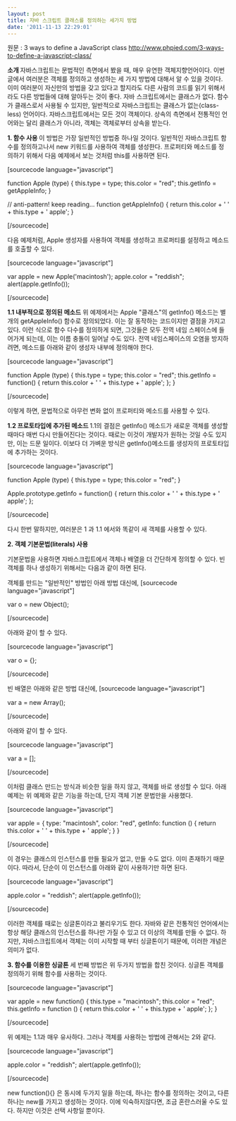 ```yaml
---
layout: post
title: 자바 스크립트 클래스를 정의하는 세가지 방법
date: '2011-11-13 22:29:01'
---
```


원문 : 3 ways to define a JavaScript class
<a href="http://www.phpied.com/3-ways-to-define-a-javascript-class/">http://www.phpied.com/3-ways-to-define-a-javascript-class/</a>

<strong>소개 </strong>
자바스크립트는 문법적인 측면에서 봤을 때, 매우 유연한 객체지향언어이다. 이번 글에서 여러분은 객체를 정의하고 생성하는 세 가지 방법에 대해서 알 수 있을 것이다. 이미 여러분이 자신만의 방법을 갖고 있다고 할지라도 다른 사람의 코드를 읽기 위해서라도 다른 방법들에 대해 알아두는 것이 좋다.
자바 스크립트에서는 클래스가 없다. 함수가 클래스로서 사용될 수 있지만, 일반적으로 자바스크립트는 클래스가 없는(class-less) 언어이다. 자바스크립트에서는 모든 것이 객체이다. 상속의 측면에서 전통적인 언어와는 달리 클래스가 아니라, 객체는 객체로부터 상속을 받는다. 


<strong>1. 함수 사용 </strong>
이 방법은 가장 일반적인 방법중 하나일 것이다. 일반적인 자바스크립트 함수를 정의하고나서 new 키워드를 사용하여 객체를 생성한다. 프로퍼티와 메소드를 정의하기 위해서 다음 예제에서 보는 것처럼 this를 사용하면 된다.


[sourcecode language="javascript"]

function Apple (type) {
    this.type = type;
    this.color = &quot;red&quot;;
    this.getInfo = getAppleInfo;
}

// anti-pattern! keep reading...
function getAppleInfo() {
    return this.color + ' ' + this.type + ' apple';
}

[/sourcecode]

다음 예제처럼, Apple 생성자를 사용하여 객체를 생성하고 프로퍼티를 설정하고 메소드를 호출할 수 있다. 

[sourcecode language="javascript"]

var apple = new Apple('macintosh');
apple.color = &quot;reddish&quot;;
alert(apple.getInfo());

[/sourcecode]


<strong>1.1 내부적으로 정의된 메소드</strong>
위 예제에서는 Apple "클래스"의 getInfo() 메소드는 별개의 getAppleInfo() 함수로 정의되었다. 이는 잘 동작하는 코드이지만 결점을 가지고 있다. 이런 식으로 함수 다수를 정의하게 되면, 그것들은 모두 전역 네임 스페이스에 들어가게 되는데, 이는 이름 충돌이 일어날 수도 있다. 전역 네임스페이스의 오염을 방지하려면, 메소드를 아래와 같이 생성자 내부에 정의해야 한다.


[sourcecode language="javascript"]

function Apple (type) {
    this.type = type;
    this.color = &quot;red&quot;;
    this.getInfo = function() {
        return this.color + ' ' + this.type + ' apple';
    };
}

[/sourcecode]

이렇게 하면, 문법적으로 아무런 변화 없이 프로퍼티와 메소드를 사용할 수 있다. 


<strong>1.2 프로토타입에 추가된 메소드
</strong>
1.1의 결점은 getInfo() 메소드가 새로운 객체를 생성할 때마다 매번 다시 만들어진다는 것이다. 때로는 이것이 개발자가 원하는 것일 수도 있지만, 이는 드문 일이다. 이보다 더 가벼운 방식은 getInfo()메소드를 생성자의 프로토타입에 추가하는 것이다.

[sourcecode language="javascript"]

function Apple (type) {
    this.type = type;
    this.color = &quot;red&quot;;
}

Apple.prototype.getInfo = function() {
    return this.color + ' ' + this.type + ' apple';
};

[/sourcecode]

다시 한번 말하지만, 여러분은 1 과 1.1 에서와 똑같이 새 객체를 사용할 수 있다. 


<strong>2. 객체 기본문법(literals) 사용</strong>

기본문법을 사용하면 자바스크립트에서 객체나 배열을 더 간단하게 정의할 수 있다. 빈 객체를 하나 생성하기 위해서는 다음과 같이 하면 된다.

객체를 만드는 "일반적인" 방법인 아래 방법 대신에,
[sourcecode language="javascript"]

var o = new Object();

[/sourcecode]

아래와 같이 할 수 있다.

[sourcecode language="javascript"]

 var o = {};

[/sourcecode]


빈 배열은 아래와 같은 방법 대신에,
[sourcecode language="javascript"]

var a = new Array();

[/sourcecode]

아래와 같이 할 수 있다.

[sourcecode language="javascript"]

var a = [];

[/sourcecode]

 
이처럼 클래스 만드는 방식과 비슷한 일을 하지 않고, 객체를 바로 생성할 수 있다. 아래 예제는 위 예제와 같은 기능을 하는데, 단지 객체 기본 문법만을 사용했다. 

[sourcecode language="javascript"]

var apple = {
    type: &quot;macintosh&quot;,
    color: &quot;red&quot;,
    getInfo: function () {
        return this.color + ' ' + this.type + ' apple';
    }
}

[/sourcecode]


이 경우는 클래스의 인스턴스를 만들 필요가 없고, 만들 수도 없다. 이미 존재하기 때문이다. 따라서, 단순이 이 인스턴스를 아래와 같이 사용하기만 하면 된다.
 
[sourcecode language="javascript"]

apple.color = &quot;reddish&quot;;
alert(apple.getInfo());

[/sourcecode]

이러한 객체를 때로는 싱글톤이라고 불리우기도 한다. 자바와 같은 전통적인 언어에서는 항상 해당 클래스의 인스턴스를 하나만 가질 수 있고 더 이상의 객체를 만들 수 없다. 하지만, 자바스크립트에서 객체는 이미 시작할 때 부터 싱글톤이기 때문에, 이러한 개념은 의미가 없다.


<strong>3. 함수를 이용한 싱글톤</strong>
세 번째 방법은 위 두가지 방법을 합친 것이다. 싱글톤 객체를 정의하기 위해 함수를 사용하는 것이다.
 
[sourcecode language="javascript"]

var apple = new function() {
    this.type = &quot;macintosh&quot;;
    this.color = &quot;red&quot;;
    this.getInfo = function () {
        return this.color + ' ' + this.type + ' apple';
    };
}

[/sourcecode]

위 예제는 1.1과 매우 유사하다. 그러나 객체를 사용하는 방법에 관해서는 2와 같다.
 
[sourcecode language="javascript"]

apple.color = &quot;reddish&quot;;
alert(apple.getInfo());

[/sourcecode]

new function(){} 은 동시에 두가지 일을 하는데, 하나는 함수를 정의하는 것이고, 다른 하나는 new를 가지고 생성하는 것이다.   이에 익숙하지않다면, 조금 혼란스러울 수도 있다. 하지만 이것은 선택 사항일 뿐이다.